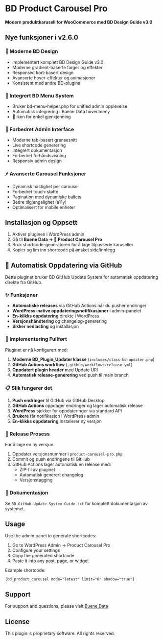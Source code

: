 # BD Product Carousel Pro

**Modern produktkarusell for WooCommerce med BD Design Guide v3.0**

## Nye funksjoner i v2.6.0

### 🎨 Moderne BD Design
- Implementert komplett BD Design Guide v3.0
- Moderne gradient-baserte farger og effekter
- Responsivt kort-basert design
- Avanserte hover-effekter og animasjoner
- Konsistent med andre BD-plugins

### 🔧 Integrert BD Menu System
- Bruker bd-menu-helper.php for unified admin opplevelse
- Automatisk integrering i Buene Data hovedmeny
- 🎠 ikon for enkel gjenkjenning

### 📱 Forbedret Admin Interface
- Moderne tab-basert grensesnitt
- Live shortcode generering
- Integrert dokumentasjon
- Forbedret forhåndsvisning
- Responsiv admin design

### ⚡ Avanserte Carousel Funksjoner
- Dynamisk hastighet per carousel
- Forbedret touch-støtte
- Pagination med dynamiske bullets
- Bedre tilgjengelighet (a11y)
- Optimalisert for mobile enheter

## Installasjon og Oppsett

1. Aktiver pluginen i WordPress admin
2. Gå til **Buene Data → 🎠 Product Carousel Pro**
3. Bruk shortcode-generatoren for å lage tilpassede karuseller
4. Kopier og lim inn shortcode på ønsket side/innlegg

## 🚀 Automatisk Oppdatering via GitHub

Dette pluginet bruker BD GitHub Update System for automatisk oppdatering direkte fra GitHub.

### ✨ Funksjoner
- **Automatiske releases** via GitHub Actions når du pusher endringer
- **WordPress-native oppdateringsnotifikasjoner** i admin-panelet
- **En-klikks oppdatering** direkte i WordPress
- **Versjonshåndtering** og changelog-generering
- **Sikker nedlasting** og installasjon

### 🔧 Implementering Fullført

Pluginet er nå konfigurert med:

1. **Moderne BD_Plugin_Updater klasse** (`includes/class-bd-updater.php`)
2. **GitHub Actions workflow** (`.github/workflows/release.yml`)
3. **Oppdatert plugin header** med Update URI
4. **Automatisk release-generering** ved push til main branch

### 📋 Slik fungerer det

1. **Push endringer** til GitHub via GitHub Desktop
2. **GitHub Actions** oppdager endringer og lager automatisk release
3. **WordPress** sjekker for oppdateringer via standard API
4. **Brukere** får notifikasjon i WordPress admin
5. **En-klikks oppdatering** installerer ny versjon

### 🔄 Release Prosess

For å lage en ny versjon:

1. Oppdater versjonsnummer i `product-carousel-pro.php`
2. Commit og push endringene til GitHub
3. GitHub Actions lager automatisk en release med:
   - ZIP-fil av pluginet
   - Automatisk generert changelog
   - Versjonstagging

### 📖 Dokumentasjon

Se `BD-GitHub-Update-System-Guide.txt` for komplett dokumentasjon av systemet.

## Usage

Use the admin panel to generate shortcodes:

1. Go to WordPress Admin → Product Carousel Pro
2. Configure your settings
3. Copy the generated shortcode
4. Paste it into any post, page, or widget

Example shortcode:
```
[bd_product_carousel mode="latest" limit="8" shadow="true"]
```

## Support

For support and questions, please visit [Buene Data](https://buenedata.no)

## License

This plugin is proprietary software. All rights reserved.
